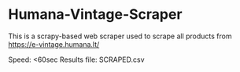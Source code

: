 # Humana-Vintage-Scraper

This is a scrapy-based web scraper used to scrape all products from https://e-vintage.humana.lt/

Speed: <60sec
Results file: SCRAPED.csv
